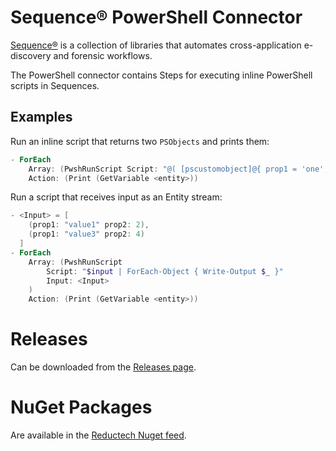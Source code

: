 # Sequence® PowerShell Connector

[Sequence®](https://gitlab.com/reductech/sequence) is a collection of
libraries that automates cross-application e-discovery and forensic workflows.

The PowerShell connector contains Steps for executing inline PowerShell scripts in
Sequences.

## Examples

Run an inline script that returns two `PSObjects` and prints them:

```powershell
- ForEach
    Array: (PwshRunScript Script: "@( [pscustomobject]@{ prop1 = 'one'; prop2 = 2 }, [pscustomobject]@{ prop1 = 'three'; prop2 = 4 }) | Write-Output")
    Action: (Print (GetVariable <entity>))
```

Run a script that receives input as an Entity stream:

```powershell
- <Input> = [
    (prop1: "value1" prop2: 2),
    (prop1: "value3" prop2: 4)
  ]
- ForEach
    Array: (PwshRunScript
        Script: "$input | ForEach-Object { Write-Output $_ }"
        Input: <Input>
    )
    Action: (Print (GetVariable <entity>))
```

# Releases

Can be downloaded from the [Releases page](https://gitlab.com/reductech/sequence/connectors/pwsh/-/releases).

# NuGet Packages

Are available in the [Reductech Nuget feed](https://gitlab.com/reductech/nuget/-/packages).
